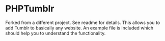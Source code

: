 PHPTumblr
=========

Forked from a different project. See readme for details. This allows you to add Tumblr to basically any website. An example file is included which should help you to understand the functionality.
